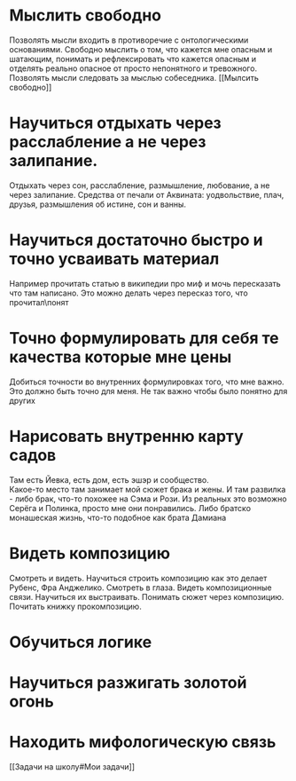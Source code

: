 # Мыслить свободно
Позволять мысли входить в противоречие с онтологическими основаниями.
Свободно мыслить о том, что кажется мне опасным и шатающим, понимать и рефлексировать что кажется опасным и отделять реально опасное от просто непонятного и тревожного.
Позволять мысли следовать за мыслью собеседника.
[[Мылсить свободно]]
# Научиться отдыхать через расслабление а не через залипание.
Отдыхать через сон, расслабление, размышление, любование, а не через залипание.
Средства от печали от Аквината: уодвольствие, плач, друзья, размышления об истине, сон и ванны. 

# Научиться достаточно быстро и точно усваивать материал
Например прочитать статью в википедии про миф и мочь пересказать что там написано. Это можно делать через пересказ того, что прочитал\понят

# Точно формулировать для себя те качества которые мне цены
Добиться точности во внутренних формулировках того, что мне важно. Это должно быть точно для меня. Не так важно чтобы было понятно для других

# Нарисовать внутренню карту садов
Там есть Йевка, есть дом, есть эшэр и сообщество.  
Какое-то место там занимает мой сюжет брака и жены. И там развилка - либо брак, что-то похожее на Сэма и Рози. Из реальных это возможно Серёга и Полинка, просто мне они понравились. Либо братско монашеская жизнь, что-то подобное как брата Дамиана

# Видеть композицию
Смотреть и видеть.
Научиться строить композицию как это делает Рубенс, Фра Анджелико.
Смотреть в глаза.
Видеть композиционные связи. Научиться их выстраивать.
Понимать сюжет через композицию.
Почитать книжку прокомпозицию.

# Обучиться логике

# Научиться разжигать золотой огонь

# Находить мифологическую связь
[[Задачи на школу#Мои задачи]]